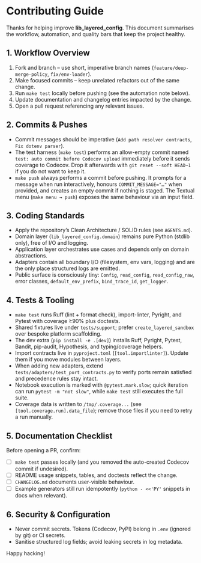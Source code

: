 # Contributing Guide

Thanks for helping improve **lib_layered_config**. This document summarises the workflow, automation, and quality bars that keep the project healthy.

## 1. Workflow Overview

1. Fork and branch – use short, imperative branch names (`feature/deep-merge-policy`, `fix/env-loader`).
2. Make focused commits – keep unrelated refactors out of the same change.
3. Run `make test` locally before pushing (see the automation note below).
4. Update documentation and changelog entries impacted by the change.
5. Open a pull request referencing any relevant issues.

## 2. Commits & Pushes

- Commit messages should be imperative (`Add path resolver contracts`, `Fix dotenv parser`).
- The test harness (`make test`) performs an allow-empty commit named `test: auto commit before Codecov upload` immediately before it sends coverage to Codecov. Drop it afterwards with `git reset --soft HEAD~1` if you do not want to keep it.
- `make push` always performs a commit before pushing. It prompts for a message when run interactively, honours `COMMIT_MESSAGE="…"` when provided, and creates an empty commit if nothing is staged. The Textual menu (`make menu → push`) exposes the same behaviour via an input field.

## 3. Coding Standards

- Apply the repository’s Clean Architecture / SOLID rules (see `AGENTS.md`).
- Domain layer (`lib_layered_config.domain`) remains pure Python (stdlib only), free of I/O and logging.
- Application layer orchestrates use cases and depends only on domain abstractions.
- Adapters contain all boundary I/O (filesystem, env vars, logging) and are the only place structured logs are emitted.
- Public surface is consciously tiny: `Config`, `read_config`, `read_config_raw`, error classes, `default_env_prefix`, `bind_trace_id`, `get_logger`.

## 4. Tests & Tooling

- `make test` runs Ruff (lint + format check), import-linter, Pyright, and Pytest with coverage ≥90% plus doctests.
- Shared fixtures live under `tests/support`; prefer `create_layered_sandbox` over bespoke platform scaffolding.
- The dev extra (`pip install -e .[dev]`) installs Ruff, Pyright, Pytest, Bandit, pip-audit, Hypothesis, and typing/coverage helpers.
- Import contracts live in `pyproject.toml` (`[tool.importlinter]`). Update them if you move modules between layers.
- When adding new adapters, extend `tests/adapters/test_port_contracts.py` to verify ports remain satisfied and precedence rules stay intact.
- Notebook execution is marked with `@pytest.mark.slow`; quick iteration can run `pytest -m "not slow"`, while `make test` still executes the full suite.
- Coverage data is written to `/tmp/.coverage...` (see `[tool.coverage.run].data_file`); remove those files if you need to retry a run manually.

## 5. Documentation Checklist

Before opening a PR, confirm:

- [ ] `make test` passes locally (and you removed the auto-created Codecov commit if undesired).
- [ ] README usage snippets, tables, and doctests reflect the change.
- [ ] `CHANGELOG.md` documents user-visible behaviour.
- [ ] Example generators still run idempotently (`python - <<'PY'` snippets in docs when relevant).

## 6. Security & Configuration

- Never commit secrets. Tokens (Codecov, PyPI) belong in `.env` (ignored by git) or CI secrets.
- Sanitise structured log fields; avoid leaking secrets in log metadata.

Happy hacking!
